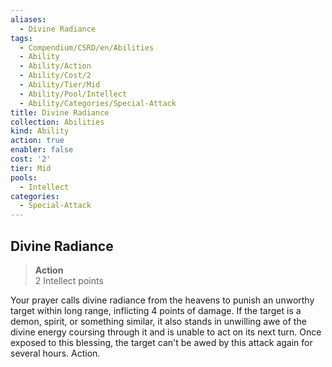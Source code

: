 ```yaml
---
aliases:
  - Divine Radiance
tags:
  - Compendium/CSRD/en/Abilities
  - Ability
  - Ability/Action
  - Ability/Cost/2
  - Ability/Tier/Mid
  - Ability/Pool/Intellect
  - Ability/Categories/Special-Attack
title: Divine Radiance
collection: Abilities
kind: Ability
action: true
enabler: false
cost: '2'
tier: Mid
pools:
  - Intellect
categories:
  - Special-Attack
---
```

## Divine Radiance  
>**Action**  
>2 Intellect points
  
Your prayer calls divine radiance from the heavens to punish an unworthy target within long range, inflicting 4 points of damage. If the target is a demon, spirit, or something similar, it also stands in unwilling awe of the divine energy coursing through it and is unable to act on its next turn. Once exposed to this blessing, the target can't be awed by this attack again for several hours. Action.